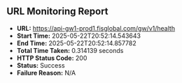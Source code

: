 ## URL Monitoring Report

- **URL:** https://api-gw1-prod1.fisglobal.com/gw/v1/health
- **Start Time:** 2025-05-22T20:52:14.543643
- **End Time:** 2025-05-22T20:52:14.857782
- **Total Time Taken:** 0.314139 seconds
- **HTTP Status Code:** 200
- **Status:** Success
- **Failure Reason:** N/A
